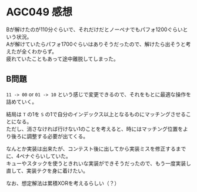 # AGC049 感想

Bが解けたのが110分ぐらいで、それだけだとノーペナでもパフォ1200ぐらいという状況。  
Aが解けていたらパフォ1700ぐらいはありそうだったので、解けたら出そうと考えたが全くわからず。  
疲れていたこともあって途中離脱してしまった。

## B問題

`11 -> 00` or `01 -> 10` という感じで変更できるので、それをもとに最適な操作を詰めていく。

結局は `T` の1を `S` の1で自分のインデックス以上となるものにマッチングさせることになる。  
ただし、消さなければ行けない1のことを考えると、時にはマッチング位置をより後ろに調整する必要が出てくる。

なんとか実装は出来たが、コンテスト後に出してから実装ミスを修正するまでに、4ペナぐらいしていた。  
キューやスタックを使うときれいな実装ができそうだったので、もう一度実装し直して、実装テクを身に着けたい。

なお、想定解法は累積XORを考えるらしい（？）

